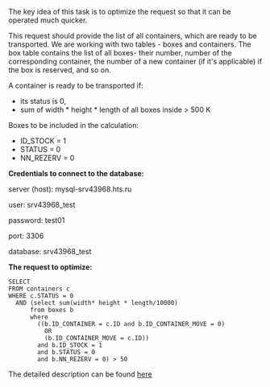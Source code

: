 The key idea of this task is to optimize the request so that it can be
operated much quicker.

This request should provide the list of all containers, which are ready
to be transported. We are working with two tables - boxes and
containers. The box table contains the list of all boxes- their number,
number of the corresponding container, the number of a new container (if
it's applicable) if the box is reserved, and so on.

A container is ready to be transported if:
* its status is 0,
* sum of width * height * length of all boxes inside > 500 K

Boxes to be included in the calculation:
* ID_STOCK = 1
* STATUS = 0
* NN_REZERV = 0

**Credentials to connect to the database:**

server (host): mysql-srv43968.hts.ru

user: srv43968_test

password: test01

port: 3306

database: srv43968_test

**The request to optimize:**

    SELECT
    FROM containers c
    WHERE c.STATUS = 0
      AND (select sum(width* height * length/10000) 
          from boxes b 
          where
            ((b.ID_CONTAINER = c.ID and b.ID_CONTAINER_MOVE = 0) 
              OR
              (b.ID_CONTAINER_MOVE = c.ID)) 
            and b.ID_STOCK = 1 
            and b.STATUS = 0 
            and b.NN_REZERV = 0) > 50

The detailed description can be found [here](https://www.youtube.com/watch?v=pmkBZmgkdss)
